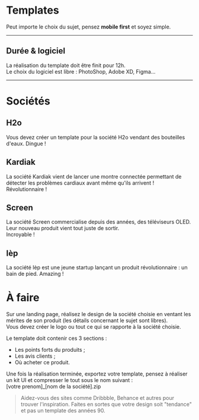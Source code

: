 # Templates

Peut importe le choix du sujet, pensez **mobile first** et soyez simple.  

---

## Durée & logiciel

La réalisation du template doit être finit pour 12h.  
Le choix du logiciel est libre : PhotoShop, Adobe XD, Figma...

---

# Sociétés

## H2o

Vous devez créer un template pour la société H2o vendant des bouteilles d'eaux. Dingue !  

## Kardiak

La société Kardiak vient de lancer une montre connectée permettant de détecter les problèmes cardiaux avant même qu'ils arrivent ! 
Révolutionnaire !  

## Screen

La société Screen commercialise depuis des années, des téléviseurs OLED. Leur nouveau produit vient tout juste de sortir.  
Incroyable !   

## Ièp

La société Ièp est une jeune startup lançant un produit révolutionnaire : un bain de pied. Amazing !


# À faire 

Sur une landing page, réalisez le design de la société choisie en ventant les mérites de son produit (les détails concernant le sujet sont libres).  
Vous devez créer le logo ou tout ce qui se rapporte à la société choisie.  

Le template doit contenir ces 3 sections :

* Les points forts du produits ;
* Les avis clients ;
* Où acheter ce produit.

Une fois la réalisation terminée, exportez votre template, pensez à réaliser un kit UI et compresser le tout sous le nom suivant :  
[votre prenom]_[nom de la société].zip

> Aidez-vous des sites comme Dribbble, Behance et autres pour trouver l'inspiration. Faites en sortes que votre design soit "tendance" et pas un template des années 90.
